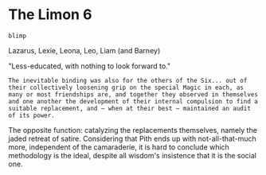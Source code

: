 # The Limon 6

`blimp`

Lazarus, Lexie, Leona, Leo, Liam (and Barney)

"Less-educated, with nothing to look forward to."

```
The inevitable binding was also for the others of the Six... out of their collectively loosening grip on the special Magic in each, as many or most friendships are, and together they observed in themselves and one another the development of their internal compulsion to find a suitable replacement, and – when at their best – maintained an audit of its power.
```

The opposite function: catalyzing the replacements themselves, namely the jaded retreat of satire. Considering that Pith ends up with not-all-that-much more, independent of the camaraderie, it is hard to conclude which methodology is the ideal, despite all wisdom's insistence that it is the social one.
